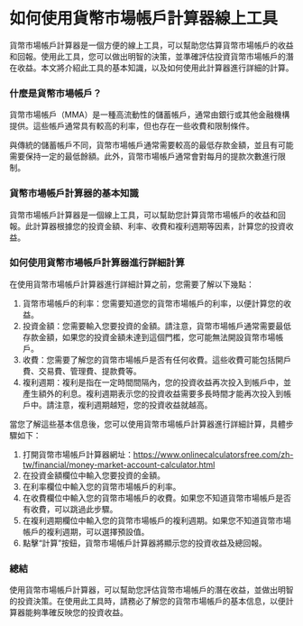 如何使用貨幣市場帳戶計算器線上工具
=================

貨幣市場帳戶計算器是一個方便的線上工具，可以幫助您估算貨幣市場帳戶的收益和回報。使用此工具，您可以做出明智的決策，並準確評估投資貨幣市場帳戶的潛在收益。本文將介紹此工具的基本知識，以及如何使用此計算器進行詳細的計算。

### 什麼是貨幣市場帳戶？

貨幣市場帳戶（MMA）是一種高流動性的儲蓄帳戶，通常由銀行或其他金融機構提供。這些帳戶通常具有較高的利率，但也存在一些收費和限制條件。

與傳統的儲蓄帳戶不同，貨幣市場帳戶通常需要較高的最低存款金額，並且有可能需要保持一定的最低餘額。此外，貨幣市場帳戶通常會對每月的提款次數進行限制。

### 貨幣市場帳戶計算器的基本知識

貨幣市場帳戶計算器是一個線上工具，可以幫助您計算貨幣市場帳戶的收益和回報。此計算器根據您的投資金額、利率、收費和複利週期等因素，計算您的投資收益。

### 如何使用貨幣市場帳戶計算器進行詳細計算

在使用貨幣市場帳戶計算器進行詳細計算之前，您需要了解以下幾點：

1. 貨幣市場帳戶的利率：您需要知道您的貨幣市場帳戶的利率，以便計算您的收益。
2. 投資金額：您需要輸入您要投資的金額。請注意，貨幣市場帳戶通常需要最低存款金額，如果您的投資金額未達到這個門檻，您可能無法開設貨幣市場帳戶。
3. 收費：您需要了解您的貨幣市場帳戶是否有任何收費。這些收費可能包括開戶費、交易費、管理費、提款費等。
4. 複利週期：複利是指在一定時間間隔內，您的投資收益再次投入到帳戶中，並產生額外的利息。複利週期表示您的投資收益需要多長時間才能再次投入到帳戶中。請注意，複利週期越短，您的投資收益就越高。

當您了解這些基本信息後，您可以使用貨幣市場帳戶計算器進行詳細計算，具體步驟如下：

1. 打開貨幣市場帳戶計算器網址：<https://www.onlinecalculatorsfree.com/zh-tw/financial/money-market-account-calculator.html>
2. 在投資金額欄位中輸入您要投資的金額。
3. 在利率欄位中輸入您的貨幣市場帳戶的利率。
4. 在收費欄位中輸入您的貨幣市場帳戶的收費。如果您不知道貨幣市場帳戶是否有收費，可以跳過此步驟。
5. 在複利週期欄位中輸入您的貨幣市場帳戶的複利週期。如果您不知道貨幣市場帳戶的複利週期，可以選擇預設值。
6. 點擊“計算”按鈕，貨幣市場帳戶計算器將顯示您的投資收益及總回報。

### 總結

使用貨幣市場帳戶計算器，可以幫助您評估貨幣市場帳戶的潛在收益，並做出明智的投資決策。在使用此工具時，請務必了解您的貨幣市場帳戶的基本信息，以便計算器能夠準確反映您的投資收益。